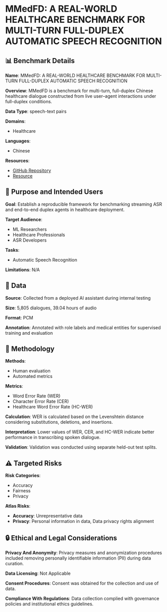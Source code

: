 # MMedFD: A REAL-WORLD HEALTHCARE BENCHMARK FOR MULTI-TURN FULL-DUPLEX AUTOMATIC SPEECH RECOGNITION

## 📊 Benchmark Details

**Name**: MMedFD: A REAL-WORLD HEALTHCARE BENCHMARK FOR MULTI-TURN FULL-DUPLEX AUTOMATIC SPEECH RECOGNITION

**Overview**: MMedFD is a benchmark for multi-turn, full-duplex Chinese healthcare dialogue constructed from live user–agent interactions under full-duplex conditions.

**Data Type**: speech-text pairs

**Domains**:
- Healthcare

**Languages**:
- Chinese

**Resources**:
- [GitHub Repository](https://github.com/Kinetics-JOJO/MMedFD)
- [Resource](https://huggingface.co/datasets/HanselZz/MMedFD)

## 🎯 Purpose and Intended Users

**Goal**: Establish a reproducible framework for benchmarking streaming ASR and end-to-end duplex agents in healthcare deployment.

**Target Audience**:
- ML Researchers
- Healthcare Professionals
- ASR Developers

**Tasks**:
- Automatic Speech Recognition

**Limitations**: N/A

## 💾 Data

**Source**: Collected from a deployed AI assistant during internal testing

**Size**: 5,805 dialogues, 39.04 hours of audio

**Format**: PCM

**Annotation**: Annotated with role labels and medical entities for supervised training and evaluation

## 🔬 Methodology

**Methods**:
- Human evaluation
- Automated metrics

**Metrics**:
- Word Error Rate (WER)
- Character Error Rate (CER)
- Healthcare Word Error Rate (HC-WER)

**Calculation**: WER is calculated based on the Levenshtein distance considering substitutions, deletions, and insertions.

**Interpretation**: Lower values of WER, CER, and HC-WER indicate better performance in transcribing spoken dialogue.

**Validation**: Validation was conducted using separate held-out test splits.

## ⚠️ Targeted Risks

**Risk Categories**:
- Accuracy
- Fairness
- Privacy

**Atlas Risks**:
- **Accuracy**: Unrepresentative data
- **Privacy**: Personal information in data, Data privacy rights alignment

## 🔒 Ethical and Legal Considerations

**Privacy And Anonymity**: Privacy measures and anonymization procedures included removing personally identifiable information (PII) during data curation.

**Data Licensing**: Not Applicable

**Consent Procedures**: Consent was obtained for the collection and use of data.

**Compliance With Regulations**: Data collection complied with governance policies and institutional ethics guidelines.
